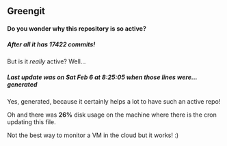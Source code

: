 ## Greengit

#### Do you wonder why this repository is so active?

##### After all it has 17422 commits!

But is it *really* active? Well...

##### Last update was on Sat Feb 6 at 8:25:05 when those lines were... generated

Yes, generated, because it certainly helps a lot to have such an active repo!

Oh and there was **26%** disk usage on the machine
where there is the cron updating this file.

Not the best way to monitor a VM in the cloud but it works! :)
